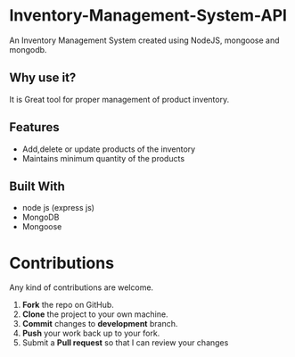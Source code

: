 # Inventory-Management-System-API

An Inventory Management System created using NodeJS, mongoose and mongodb.

## Why use it?

It is Great tool for proper management of product inventory.

## Features

* Add,delete or update products of the inventory
* Maintains minimum quantity of the products

## Built With

* node js (express js)
* MongoDB
* Mongoose 


Contributions
==========
Any kind of contributions are welcome.

1. **Fork** the repo on GitHub.
2. **Clone** the project to your own machine.
3. **Commit** changes to **development** branch.
4. **Push** your work back up to your fork.
5. Submit a **Pull request** so that I can review your changes
